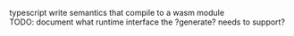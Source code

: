 typescript write semantics that compile to a wasm module  
TODO: document what runtime interface the ?generate? needs to support?
